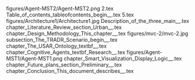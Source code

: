 figures/Agent-MST2/Agent-MST2.png
2.tex
Table_of_contents_tableofcontents_begin__.tex
5.tex
figures/Architecture1/Architecture1.jpg
Description_of_the_three_main__.tex
chapter_Literature_Review_section_Urban__.tex
chapter_Design_Methodology_This_chapter__.tex
figures/mvc-2/mvc-2.jpg
subsection_The_TRADR_Scenario_begin__.tex
chapter_The_USAR_Ontology_textbf__.tex
chapter_Cognitive_Agents_textbf_Research__.tex
figures/Agent-MST1/Agent-MST1.png
chapter_Smart_Visualization_Display_Logic__.tex
chapter_Future_plans_section_Preliminary__.tex
chapter_Conclusion_This_document_describes__.tex